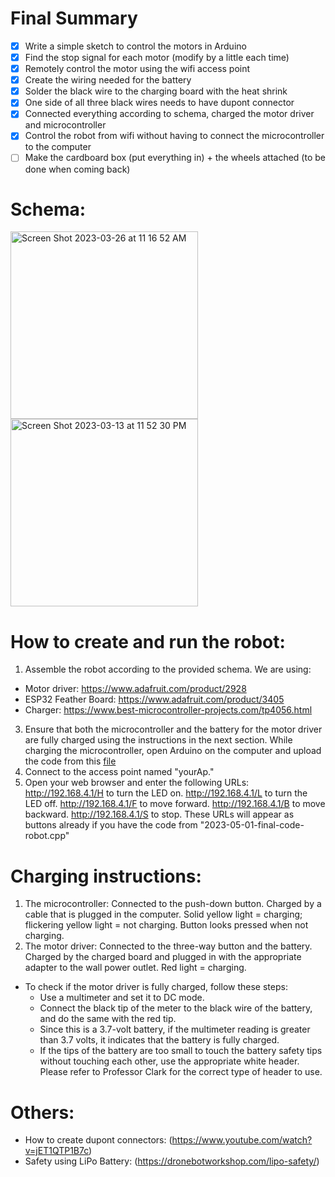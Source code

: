 # Final Summary
- [x] Write a simple sketch to control the motors in Arduino
- [x] Find the stop signal for each motor (modify by a little each time)
- [x] Remotely control the motor using the wifi access point
- [x] Create the wiring needed for the battery
- [x] Solder the black wire to the charging board with the heat shrink
- [x] One side of all three black wires needs to have dupont connector
- [X] Connected everything according to schema, charged the motor driver and microcontroller
- [x] Control the robot from wifi without having to connect the microcontroller to the computer
- [ ] Make the cardboard box (put everything in) + the wheels attached (to be done when coming back)

# Schema:
 <img width="300" alt="Screen Shot 2023-03-26 at 11 16 52 AM" src="https://user-images.githubusercontent.com/79251745/227795826-fdba7b32-bdb4-47f2-a40b-6937271902b9.png">
 
<img width="300" alt="Screen Shot 2023-03-13 at 11 52 30 PM" src="https://user-images.githubusercontent.com/79251745/224919191-448749df-7f8f-4e57-9c54-6ef20f5a5f02.png">

# How to create and run the robot:
1. Assemble the robot according to the provided schema. We are using:
 * Motor driver: https://www.adafruit.com/product/2928  
 * ESP32 Feather Board: https://www.adafruit.com/product/3405
 * Charger: https://www.best-microcontroller-projects.com/tp4056.html
3. Ensure that both the microcontroller and the battery for the motor driver are fully charged using the instructions in the next section. While charging the microcontroller, open Arduino on the computer and upload the code from this [file](https://github.com/chauvuha/ARCS_Lab_Reports/blob/master/reports/2023-05-01-final-code-robot.cpp)
4. Connect to the access point named "yourAp."
5. Open your web browser and enter the following URLs:
    http://192.168.4.1/H to turn the LED on.
    http://192.168.4.1/L to turn the LED off.
    http://192.168.4.1/F to move forward.
    http://192.168.4.1/B to move backward.
    http://192.168.4.1/S to stop.
These URLs will appear as buttons already if you have the code from "2023-05-01-final-code-robot.cpp"

# Charging instructions:
1. The microcontroller: Connected to the push-down button. Charged by a cable that is plugged in the computer. Solid yellow light = charging; flickering yellow light = not charging. Button looks pressed when not charging.
2. The motor driver: Connected to the three-way button and the battery. Charged by the charged board and plugged in with the appropriate adapter to the wall power outlet. Red light = charging. 
  + To check if the motor driver is fully charged, follow these steps:
    + Use a multimeter and set it to DC mode.
    + Connect the black tip of the meter to the black wire of the battery, and do the same with the red tip.
    + Since this is a 3.7-volt battery, if the multimeter reading is greater than 3.7 volts, it indicates that the battery is fully charged.
    + If the tips of the battery are too small to touch the battery safety tips without touching each other, use the appropriate white header. Please refer to Professor Clark for the correct type of header to use.

# Others:
* How to create dupont connectors: (https://www.youtube.com/watch?v=jET1QTP1B7c)
* Safety using LiPo Battery: (https://dronebotworkshop.com/lipo-safety/)
